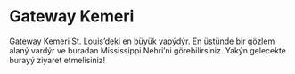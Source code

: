 # Gateway Kemeri

Gateway Kemeri St. Louis’deki en büyük yapýdýr. En üstünde bir gözlem alaný
vardýr ve buradan Mississippi Nehri’ni görebilirsiniz. Yakýn gelecekte burayý
ziyaret etmelisiniz!
